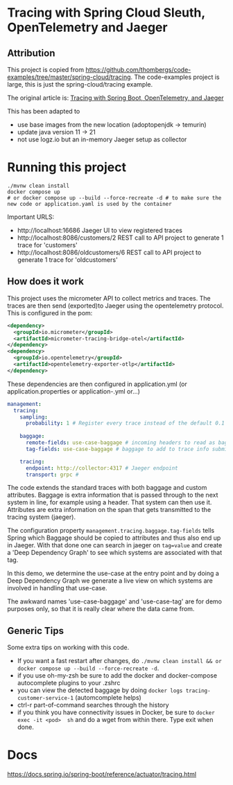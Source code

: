 # Tracing with Spring Cloud Sleuth, OpenTelemetry and Jaeger

## Attribution

This project is copied from https://github.com/thombergs/code-examples/tree/master/spring-cloud/tracing.
The code-examples project is large, this is just the spring-cloud/tracing example.

The original article is: [Tracing with Spring Boot, OpenTelemetry, and Jaeger](https://reflectoring.io/spring-boot-tracing)

This has been adapted to
- use base images from the new location (adoptopenjdk -> temurin)
- update java version 11 -> 21
- not use logz.io but an in-memory Jaeger setup as collector

# Running this project

```shell
./mvnw clean install
docker compose up 
# or docker compose up --build --force-recreate -d # to make sure the new code or application.yaml is used by the container
```

Important URLS:
- http://localhost:16686  Jaeger UI to view registered traces
- http://localhost:8086/customers/2  REST call to API project to generate 1 trace for 'customers'
- http://localhost:8086/oldcustomers/6 REST call to API project to generate 1 trace for 'oldcustomers'


## How does it work

This project uses the micrometer API to collect metrics and traces. The traces are then send (exported)to Jaeger
using the opentelemetry protocol. This is configured in the pom:
```xml
<dependency>
  <groupId>io.micrometer</groupId>
  <artifactId>micrometer-tracing-bridge-otel</artifactId>
</dependency>
<dependency>
  <groupId>io.opentelemetry</groupId>
  <artifactId>opentelemetry-exporter-otlp</artifactId>
</dependency>
```

These dependencies are then configured in application.yml (or application.properties or application-<profile>.yml or...)
```yaml
management:
  tracing:
    sampling:
      probability: 1 # Register every trace instead of the default 0.1 (10%)
      
    baggage:
      remote-fields: use-case-baggage # incoming headers to read as baggage
      tag-fields: use-case-baggage # baggage to add to trace info submitted to jaeger

    tracing:
      endpoint: http://collector:4317 # Jaeger endpoint
      transport: grpc # 
```

The code extends the standard traces with both baggage and custom attributes. Baggage is extra
information that is passed through to the next system in line, for example using a header. That system 
can then use it. Attributes are extra information on the span that gets transmitted to the tracing system (jaeger).

The configuration property `management.tracing.baggage.tag-fields` tells Spring which Baggage should
be copied to attributes and thus also end up in Jaeger. With that done one can search in jaeger on `tag=value`
and create a 'Deep Dependency Graph' to see which systems are associated with that tag.

In this demo, we determine the use-case at the entry point and by doing a Deep Dependency Graph we generate a live
view on which systems are involved in handling that use-case.

The awkward names 'use-case-baggage' and 'use-case-tag' are for demo purposes only, so that it is really clear where 
the data came from.

## Generic Tips

Some extra tips on working with this code.

- If you want a fast restart after changes, do `./mvnw clean install && or docker compose up --build --force-recreate -d`.
- if you use oh-my-zsh be sure to add the docker and docker-compose autocomplete plugins to your .zshrc
- you can view the detected baggage by doing `docker logs tracing-customer-service-1` (automcomplete helps)
- ctrl-r part-of-command searches through the history
- if you think you have connectivity issues in Docker, be sure to `docker exec -it <pod>  sh` and do a wget from within there. Type exit when done.


# Docs

https://docs.spring.io/spring-boot/reference/actuator/tracing.html